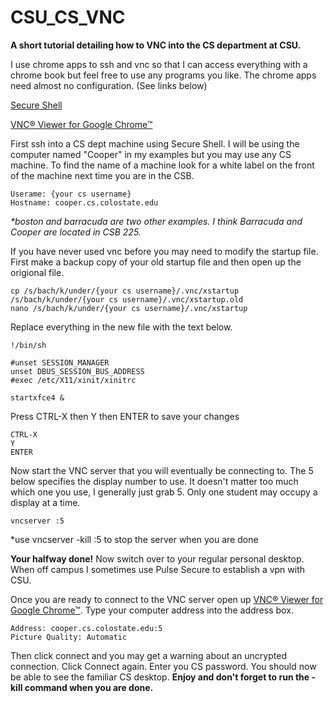 # CSU_CS_VNC
**A short tutorial detailing how to VNC into the CS department at CSU.**

I use chrome apps to ssh and vnc so that I can access everything with a chrome book but feel free to use any programs you like. The chrome apps need almost no configuration. (See links below)

[Secure Shell](https://chrome.google.com/webstore/detail/secure-shell/pnhechapfaindjhompbnflcldabbghjo?hl=en) 

[VNC® Viewer for Google Chrome™](https://chrome.google.com/webstore/detail/vnc%C2%AE-viewer-for-google-ch/iabmpiboiopbgfabjmgeedhcmjenhbla/related?hl=en) 



First ssh into a CS dept machine using Secure Shell. I will be using the computer named "Cooper" in my examples but you may use any CS machine. To find the name of a machine look for a white label on the front of the machine next time you are in the CSB.
```
Userame: {your cs username}
Hostname: cooper.cs.colostate.edu
```
_*boston and barracuda are two other examples. I think Barracuda and Cooper are located in CSB 225._

If you have never used vnc before you may need to modify the startup file.
First make a backup copy of your old startup file and then open up the origional file.
```
cp /s/bach/k/under/{your cs username}/.vnc/xstartup  /s/bach/k/under/{your cs username}/.vnc/xstartup.old
nano /s/bach/k/under/{your cs username}/.vnc/xstartup
```

Replace everything in the new file with the text below.
```
!/bin/sh

#unset SESSION_MANAGER
unset DBUS_SESSION_BUS_ADDRESS
#exec /etc/X11/xinit/xinitrc

startxfce4 &
```

Press CTRL-X then Y then ENTER to save your changes
```
CTRL-X
Y
ENTER
```

Now start the VNC server that you will eventually be connecting to. The 5 below specifies the display number to use. It doesn't matter too much which one you use, I generally just grab 5. Only one student may occupy a display at a time.
```
vncserver :5
```
*use vncserver -kill :5 to stop the server when you are done

**Your halfway done!**
Now switch over to your regular personal desktop.
When off campus I sometimes use Pulse Secure to establish a vpn with CSU.

Once you are ready to connect to the VNC server open up [VNC® Viewer for Google Chrome™](https://chrome.google.com/webstore/detail/vnc%C2%AE-viewer-for-google-ch/iabmpiboiopbgfabjmgeedhcmjenhbla/related?hl=en).
Type your computer address into the address box.
```
Address: cooper.cs.colostate.edu:5
Picture Quality: Automatic
```

Then click connect and you may get a warning about an uncrypted connection. Click Connect again.
Enter you CS password.
You should now be able to see the familiar CS desktop. 
**Enjoy and don't forget to run the -kill command when you are done.**
